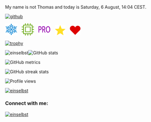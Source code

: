 My name is not Thomas and today is Saturday, 6 August, 14:04 CEST.

[<img src='https://cdn.jsdelivr.net/npm/simple-icons@3.0.1/icons/github.svg' alt='github' height='40'>](https://github.com/einSelbst)  

<a href='https://archiveprogram.github.com/'><img src='https://raw.githubusercontent.com/acervenky/animated-github-badges/master/assets/acbadge.gif' width='40' height='40'></a> <a href='https://docs.github.com/en/developers'><img src='https://raw.githubusercontent.com/acervenky/animated-github-badges/master/assets/devbadge.gif' width='40' height='40'></a> <a href='https://github.com/pricing'><img src='https://raw.githubusercontent.com/acervenky/animated-github-badges/master/assets/pro.gif' width='40' height='40'></a> <a href='https://stars.github.com/'><img src='https://raw.githubusercontent.com/acervenky/animated-github-badges/master/assets/starbadge.gif' width='35' height='35'></a> <a href='https://docs.github.com/en/github/supporting-the-open-source-community-with-github-sponsors'><img src='https://raw.githubusercontent.com/acervenky/animated-github-badges/master/assets/sponsorbadge.gif' width='35' height='35'></a> 

[![trophy](https://github-profile-trophy.vercel.app/?username=einSelbst)](https://github.com/ryo-ma/github-profile-trophy)

<img align="left" src="https://github-readme-stats.vercel.app/api/top-langs?username=einselbst&show_icons=true&locale=en&layout=compact&theme=dracula" alt="einselbst" />

![GitHub stats](https://github-readme-stats.vercel.app/api?username=einSelbst&show_icons=true&count_private=true&theme=dracula)  

![GitHub metrics](https://metrics.lecoq.io/einSelbst)  

![GitHub streak stats](https://github-readme-streak-stats.herokuapp.com/?user=einSelbst)  

![Profile views](https://gpvc.arturio.dev/einSelbst)

<p align="left"> <a href="https://twitter.com/einselbst" target="blank"><img src="https://img.shields.io/twitter/follow/einselbst?logo=twitter&style=for-the-badge&theme=dracula" alt="einselbst" /></a> </p>

<h3 align="left">Connect with me:</h3>
<p align="left">
<a href="https://twitter.com/einselbst" target="blank"><img align="center" src="https://cdn.jsdelivr.net/npm/simple-icons@3.0.1/icons/twitter.svg" alt="einselbst" height="30" width="40" /></a>
</p>


